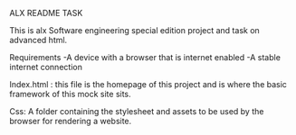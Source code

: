 ALX README TASK

This is alx Software engineering special edition project and task on advanced html.  

Requirements
-A device with a browser that is internet enabled
-A stable internet connection 


Index.html : this file is the homepage of this project and is where the basic framework of this mock site sits.

Css: A folder containing the stylesheet and assets to be used by the browser for rendering a website.

